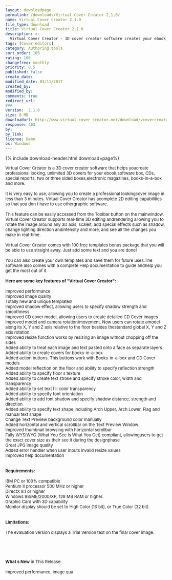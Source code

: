 ```yaml
---
layout: downloadpage
permalink: /downloads/Virtual-Cover-Creator-2,1,0/
name: Virtual Cover Creator 2.1.0
file_type: download
title: Virtual Cover Creator 2.1.0
description: >-
  Virtual Cover Creator - 3D cover creator software creates your ebook, software box, CDs, special reports
tags: [Cover editors]
category: Authoring tools
sort_order: 100
rating: 100
changefreq: monthly
priority: 0.5
published: false
create_date: 
modified_date: 03/11/2017
created_by: 
modified_by: 
comments: true
redirect_url: 
### 
version:  2.1.0
size: 8 MB
downloadurl: http://www.virtual cover creator.net/download/vcovercreator.exe
response: 403
by: 
by_link: 
license: Demo 
os: Windows
---
```


{% include download-header.html download=page%}

<p style="fix-download-text !important">
<p><font size="2"><p>Virtual Cover Creator is a 3D cover creator software that helps youcreate professional looking, unlimited 3D covers for your ebook,software box, CDs, special reports, two or three sided boxes,electronic magazines, books-in-a-box and more. <br />
<br />
It is very easy to use, allowing you to create a professional lookingcover image in less than 3 minutes. Virtual Cover Creator has acomplete 2D editing capabilities so that you don t have to use othergraphic software. <br />
<br />
This feature can be easily accessed from the Toolbar button on the mainwindow. Virtual Cover Creator supports real-time 3D editing andrendering allowing you to rotate the image around any 3D axis, scaleit, add special effects such as shadow, change lighting direction andintensity and more, and see all the changes you make in real-time. <br />
<br />
Virtual Cover Creator comes with 100 free templates bonus package that you will be able to use straight away. Just add some text and you are done! <br />
<br />
You can also create your own templates and save them for future uses.The software also comes with a complete Help documentation to guide andhelp you get the most out of it.<br />
<br />
<span><strong>Here are some key features of "Virtual Cover Creator":</strong></span><br />
<br />
Improved performance <br />
Improved image quality <br />
Totally new and unique templates! <br />
Improved shadow effect, allowing users to specify shadow strength and smoothness <br />
Improved CD cover model, allowing users to create detailed CD Cover images <br />
Improved model and camera rotation/movement. Now users can rotate amodel along its X, Y and Z axis relative to the floor besides thestandard global X, Y and Z axis rotation. <br />
Improved resize function works by resizing an image without chopping off the sides <br />
Added ability to treat each image and text pasted onto a face as separate layers <br />
Added ability to create covers for books-in-a-box <br />
Added action buttons. This buttons work with Books-in-a-box and CD Cover models <br />
Added model reflection on the floor and ability to specify reflection strength <br />
Added ability to specify floor s texture <br />
Added ability to create text stroke and specify stroke color, width and transparency <br />
Added ability to set text fill color transparency <br />
Added ability to specify font orientation <br />
Added ability to add font shadow and specify shadow distance, strength and direction <br />
Added ability to specify text shape including Arch Upper, Arch Lower, Flag and manual text shape <br />
Change Text Preview background color manually <br />
Added horizontal and vertical scrollbar on the Text Preview Window <br />
Improved thumbnail browsing with horizontal scrollbar <br />
Fully WYSIWYG (What You See Is What You Get) compliant, allowingusers to get the exact cover size as their see it during the designphase <br />
Great JPG image quality <br />
Added error handler when user inputs invalid resize values <br />
Improved help documentation <br />
<br />
<br />
<span><strong>Requirements:</strong></span><br />
<br />
IBM PC or 100% compatible <br />
Pentium II processor 500 MHz or higher<br />
DirectX 8.1 or higher<br />
Windows 98/ME/2000/XP, 128 MB RAM or higher.<br />
Graphic Card with 3D capability<br />
Monitor display should be set to High Color (16 bit), or True Color (32 bit).<br />
<br />
<br />
<span><strong>Limitations:</strong></span><br />
<br />
The evaluation version displays a Trial Version text on the final cover image.</p>
<!-- google_ad_section_end -->
<p>&#160;</p>
<div class="celltext_big"><br />
<br />
<strong>What s New</strong> in This Release:<br />
<br />
Improved performance, image qua</div></p></p>
